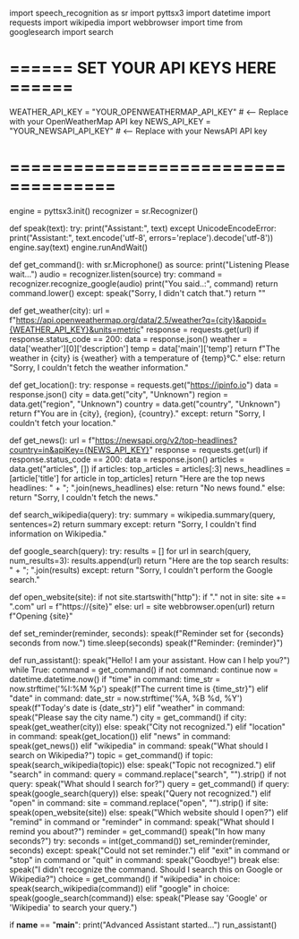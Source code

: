 import speech_recognition as sr
import pyttsx3
import datetime
import requests
import wikipedia
import webbrowser
import time
from googlesearch import search

# ====== SET YOUR API KEYS HERE ======
WEATHER_API_KEY = "YOUR_OPENWEATHERMAP_API_KEY"  # <-- Replace with your OpenWeatherMap API key
NEWS_API_KEY = "YOUR_NEWSAPI_API_KEY"            # <-- Replace with your NewsAPI API key

# ====================================

engine = pyttsx3.init()
recognizer = sr.Recognizer()

def speak(text):
    try:
        print("Assistant:", text)
    except UnicodeEncodeError:
        print("Assistant:", text.encode('utf-8', errors='replace').decode('utf-8'))
    engine.say(text)
    engine.runAndWait()

def get_command():
    with sr.Microphone() as source:
        print("Listening Please wait...")
        audio = recognizer.listen(source)
        try:
            command = recognizer.recognize_google(audio)
            print("You said..:", command)
            return command.lower()
        except:
            speak("Sorry, I didn't catch that.")
            return ""

def get_weather(city):
    url = f"https://api.openweathermap.org/data/2.5/weather?q={city}&appid={WEATHER_API_KEY}&units=metric"
    response = requests.get(url)
    if response.status_code == 200:
        data = response.json()
        weather = data['weather'][0]['description']
        temp = data['main']['temp']
        return f"The weather in {city} is {weather} with a temperature of {temp}°C."
    else:
        return "Sorry, I couldn't fetch the weather information."

def get_location():
    try:
        response = requests.get("https://ipinfo.io")
        data = response.json()
        city = data.get("city", "Unknown")
        region = data.get("region", "Unknown")
        country = data.get("country", "Unknown")
        return f"You are in {city}, {region}, {country}."
    except:
        return "Sorry, I couldn't fetch your location."

def get_news():
    url = f"https://newsapi.org/v2/top-headlines?country=in&apiKey={NEWS_API_KEY}"
    response = requests.get(url)
    if response.status_code == 200:
        data = response.json()
        articles = data.get("articles", [])
        if articles:
            top_articles = articles[:3]
            news_headlines = [article['title'] for article in top_articles]
            return "Here are the top news headlines: " + "; ".join(news_headlines)
        else:
            return "No news found."
    else:
        return "Sorry, I couldn't fetch the news."

def search_wikipedia(query):
    try:
        summary = wikipedia.summary(query, sentences=2)
        return summary
    except:
        return "Sorry, I couldn't find information on Wikipedia."

def google_search(query):
    try:
        results = []
        for url in search(query, num_results=3):
            results.append(url)
        return "Here are the top search results: " + "; ".join(results)
    except:
        return "Sorry, I couldn't perform the Google search."

def open_website(site):
    if not site.startswith("http"):
        if "." not in site:
            site += ".com"
        url = f"https://{site}"
    else:
        url = site
    webbrowser.open(url)
    return f"Opening {site}"

def set_reminder(reminder, seconds):
    speak(f"Reminder set for {seconds} seconds from now.")
    time.sleep(seconds)
    speak(f"Reminder: {reminder}")

def run_assistant():
    speak("Hello! I am your assistant. How can I help you?")
    while True:
        command = get_command()
        if not command:
            continue
        now = datetime.datetime.now()
        if "time" in command:
            time_str = now.strftime('%I:%M %p')
            speak(f"The current time is {time_str}")
        elif "date" in command:
            date_str = now.strftime('%A, %B %d, %Y')
            speak(f"Today's date is {date_str}")
        elif "weather" in command:
            speak("Please say the city name.")
            city = get_command()
            if city:
                speak(get_weather(city))
            else:
                speak("City not recognized.")
        elif "location" in command:
            speak(get_location())
        elif "news" in command:
            speak(get_news())
        elif "wikipedia" in command:
            speak("What should I search on Wikipedia?")
            topic = get_command()
            if topic:
                speak(search_wikipedia(topic))
            else:
                speak("Topic not recognized.")
        elif "search" in command:
            query = command.replace("search", "").strip()
            if not query:
                speak("What should I search for?")
                query = get_command()
            if query:
                speak(google_search(query))
            else:
                speak("Query not recognized.")
        elif "open" in command:
            site = command.replace("open", "").strip()
            if site:
                speak(open_website(site))
            else:
                speak("Which website should I open?")
        elif "remind" in command or "reminder" in command:
            speak("What should I remind you about?")
            reminder = get_command()
            speak("In how many seconds?")
            try:
                seconds = int(get_command())
                set_reminder(reminder, seconds)
            except:
                speak("Could not set reminder.")
        elif "exit" in command or "stop" in command or "quit" in command:
            speak("Goodbye!")
            break
        else:
            speak("I didn't recognize the command. Should I search this on Google or Wikipedia?")
            choice = get_command()
            if "wikipedia" in choice:
                speak(search_wikipedia(command))
            elif "google" in choice:
                speak(google_search(command))
            else:
                speak("Please say 'Google' or 'Wikipedia' to search your query.")

if __name__ == "__main__":
    print("Advanced Assistant started...")
    run_assistant()

